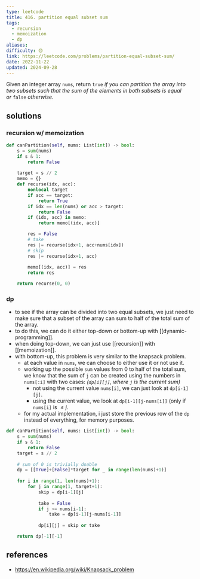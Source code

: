 ```yaml
---
type: leetcode
title: 416. partition equal subset sum
tags:
  - recursion
  - memoization
  - dp
aliases: 
difficulty: 🟡
link: https://leetcode.com/problems/partition-equal-subset-sum/
date: 2022-11-22
updated: 2024-09-28
---
```


Given an integer array `nums`, return `true` _if you can partition the array into two subsets such that the sum of the elements in both subsets is equal or_ `false` _otherwise_.

## solutions

### recursion w/ memoization

```python
def canPartition(self, nums: List[int]) -> bool:
	s = sum(nums)
	if s & 1:
		return False
	  
	target = s // 2
	memo = {}
	def recurse(idx, acc):
		nonlocal target
		if acc == target:
			return True
		if idx == len(nums) or acc > target:
			return False
		if (idx, acc) in memo:
			return memo[(idx, acc)]

		res = False
		# take
		res |= recurse(idx+1, acc+nums[idx])
		# skip
		res |= recurse(idx+1, acc)
		  
		memo[(idx, acc)] = res
		return res

	return recurse(0, 0)
```

### dp

- to see if the array can be divided into two equal subsets, we just need to make sure that a subset of the array can sum to half of the total sum of the array.
- to do this, we can do it either top-down or bottom-up with [[dynamic-programming]].
- when doing top-down, we can just use [[recursion]] with [[memoization]].
- with bottom-up, this problem is very similar to the knapsack problem.
	- at each value in `nums`, we can choose to either use it or not use it.
	- working up the possible `sum` values from 0 to half of the total sum, we know that the sum of `j` can be created using the numbers in `nums[:i]` with two cases: _(`dp[i][j]`, where `j` is the current sum)_
		- not using the current value `nums[i]`, we can just look at `dp[i-1][j]`.
		- using the current value, we look at `dp[i-1][j-nums[i]]` (only if `nums[i]` is $\leq j$.
	- for my actual implementation, i just store the previous row of the `dp` instead of everything, for memory purposes.

```python
def canPartition(self, nums: List[int]) -> bool:
	s = sum(nums)
	if s & 1:
		return False
	target = s // 2
	  
	# sum of 0 is trivially doable
	dp = [[True]+[False]*target for _ in range(len(nums)+1)]
	  
	for i in range(1, len(nums)+1):
		for j in range(1, target+1):
			skip = dp[i-1][j]
	  
			take = False
			if j >= nums[i-1]:
				take = dp[i-1][j-nums[i-1]]
	  
			dp[i][j] = skip or take

	return dp[-1][-1]
```

## references

- https://en.wikipedia.org/wiki/Knapsack_problem
